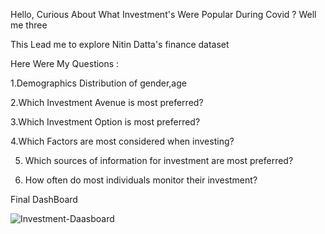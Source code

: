 Hello,
Curious About What Investment's Were Popular During Covid ? Well me three 

This Lead me to explore Nitin Datta's finance dataset

Here Were My Questions :

1.Demographics Distribution of gender,age

 2.Which Investment Avenue is most preferred?

  3.Which Investment Option is most preferred?

   4.Which Factors are most considered when investing?

   5. Which sources of information for investment are most preferred?

   6. How often do most individuals monitor their investment?

Final DashBoard 

























   


![Investment-Daasboard](https://github.com/user-attachments/assets/5b7ee5bb-fd49-4b62-9e07-b649c1321be8)
